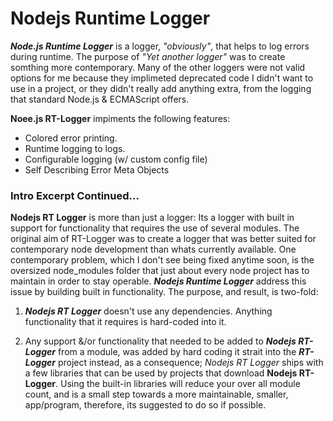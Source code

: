# Nodejs Runtime Logger

***Node.js Runtime Logger*** is a logger, _"obviously"_, that helps to log errors
during runtime. The purpose of _"Yet another logger"_ was to create somthing more
contemporary. Many of the other loggers were not valid options for me because they
implimeted deprecated code I didn't want to use in a project, or they didn't really
add anything extra, from the logging that standard Node.js & ECMAScript offers.

**Noee.js RT-Logger** impiments the following features:
- Colored error printing.
- Runtime logging to logs.
- Configurable logging (w/ custom config file)
- Self Describing Error Meta Objects



### Intro Excerpt Continued...
**Nodejs RT Logger** is more than just a logger: Its a logger with built in support for
functionality that requires the use of several modules. The original aim of RT-Logger
was to create a logger that was better suited for contemporary node development than
whats currently available. One contemporary problem, which I don't see being fixed
anytime soon, is the oversized node_modules folder that just about every node project
has to maintain in order to stay operable. ***Nodejs Runtime Logger*** address this
issue by building built in functionality. The purpose, and result, is two-fold:

1. ***Nodejs RT Logger*** doesn't use any dependencies. Anything functionality that it
requires is hard-coded into it.

2. Any support &/or functionality that needed to be added to ***Nodejs RT-Logger*** from
a module, was added by hard coding it strait into the ***RT-Logger*** project instead,
as a consequence; *Nodejs RT Logger* ships with a few libraries that can be used by
projects that download **Nodejs RT-Logger**. Using the built-in libraries will reduce
your over all module count, and is a small step towards a more maintainable, smaller,
app/program, therefore, its suggested to do so if possible.
